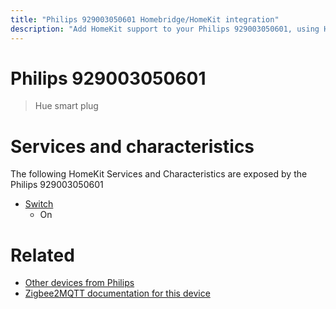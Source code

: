 ```yaml
---
title: "Philips 929003050601 Homebridge/HomeKit integration"
description: "Add HomeKit support to your Philips 929003050601, using Homebridge, Zigbee2MQTT and homebridge-z2m."
---
```

<!---
This file has been GENERATED using src/docgen/docgen.ts
DO NOT EDIT THIS FILE MANUALLY!
-->
# Philips 929003050601
> Hue smart plug


# Services and characteristics
The following HomeKit Services and Characteristics are exposed by
the Philips 929003050601

* [Switch](../../switch.md)
  * On


# Related
* [Other devices from Philips](../index.md#philips)
* [Zigbee2MQTT documentation for this device](https://www.zigbee2mqtt.io/devices/929003050601.html)